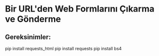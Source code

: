 # Bir URL'den Web Formlarını Çıkarma ve Gönderme
## Gereksinimler: 
pip install requests_html
pip install requests
pip install bs4
